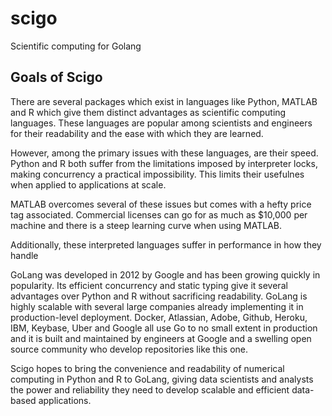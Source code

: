 # scigo
Scientific computing for Golang

## Goals of Scigo
There are several packages which exist in languages like Python, MATLAB and R which give them distinct advantages as scientific computing languages. These languages are popular among scientists and engineers for their readability and the ease with which they are learned.

However, among the primary issues with these languages, are their speed. Python and R both suffer from the limitations imposed by interpreter locks, making concurrency a practical impossibility. This limits their usefulnes when applied to applications at scale.

MATLAB overcomes several of these issues but comes with a hefty price tag associated. Commercial licenses can go for as much as $10,000 per machine and there is a steep learning curve when using MATLAB. 

Additionally, these interpreted languages suffer in performance in how they handle 

GoLang was developed in 2012 by Google and has been growing quickly in popularity. Its efficient concurrency and static typing give it several advantages over Python and R without sacrificing readability. GoLang is highly scalable with several large companies already implementing it in production-level deployment. Docker, Atlassian, Adobe, Github, Heroku, IBM, Keybase, Uber and Google all use Go to no small extent in production and it is built and maintained by engineers at Google and a swelling open source community who develop repositories like this one.

Scigo hopes to bring the convenience and readability of numerical computing in Python and R to GoLang, giving data scientists and analysts the power and reliability they need to develop scalable and efficient data-based applications.